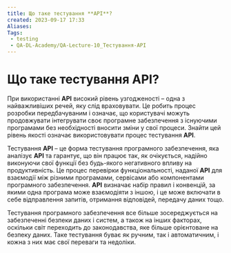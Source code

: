 ```yaml
---
title: Що таке тестування **API**?
created: 2023-09-17 17:33
Aliases:
Tags: 
 - testing
 - QA-DL-Academy/QA-Lecture-10_Тестування-АPІ
---
```

# Що таке тестування **API**? 

При використанні **API** високий рівень узгодженості – одна з найважливіших речей, яку слід враховувати. Це робить процес розробки передбачуваним і означає, що користувачі можуть продовжувати інтегрувати своє програмне забезпечення з існуючими програмами без необхідності вносити зміни у свої процеси. Знайти цей рівень якості означає використовувати процес тестування **API**.

Тестування **API** – це форма тестування програмного забезпечення, яка аналізує **API** та гарантує, що він працює так, як очікується, надійно виконуючи свої функції без будь-якого негативного впливу на продуктивність. Це процес перевірки функціональності, наданої **API** для взаємодії між різними програмами, сервісами або компонентами програмного забезпечення. **API** визначає набір правил і конвенцій, за якими одна програма може взаємодіяти з іншою, і це може включати в себе відправлення запитів, отримання відповідей, передачу даних тощо.

Тестування програмного забезпечення все більше зосереджується на забезпеченні безпеки даних і систем, а також на інших факторах, оскільки світ переходить до законодавства, яке більше орієнтоване на безпеку даних. Таке тестування буває як ручним, так і автоматичним, і кожна з них має свої переваги та недоліки.